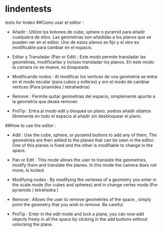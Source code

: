 # lindentests
tests for linden
##Como usar el editor : 

* Añadir : Utilize los botones de cube, sphere o pyramid para añadir cualquiera de ellos. Las geometrias son añadidas a los planos que se pueden ver en el editor. Uno de estos planos es fijo y el otro es modificable para cambiar en el espacio.

* Editar y Transladar (Pan or Edit) : Este modo permite transladar las geometrias, modificarlas y incluso transladar los planos. En este modo la camara no se mueve, es bloqueada.

* Modificando nodos : Al modificar los vertices de una geometria se entra en el modo escalar (para cubos y esferas) y ern el modo de cambiar vertices (Para piramides / tetrahedros)

* Remove : Permite quitar geometrias del espacio, simplemente apunte a la geometria que desea remover.

* ProTip : Entra al modo edit y bloquea un plano, podras añadir objetos libremente en todo el espacio al añadir sin desbloquear el plano.

##How to use the editor : 

* Add : Use the cube, sphere, or pyramid buttons to add any of them, The geometries are then added to the planes that can be seen in the editor. One of this planes is fixed and the other is modifiable to change in the space.

* Pan or Edit : This mode allows the user to translate the geometries, modify them and translate the planes. In this mode the camera does not move, is locked.

* Modifying nodes : By modifying the vertexes of a geometry you enter in the scale mode (for cubes and spheres) and in change vertex mode (For pyramids / tetrahedra )

* Remove : Allows the user to remove geometries of the space , simply point the geometry that you wish to remove. Be careful.

*  ProTip : Enter in the edit mode and lock a plane, you can now add objects freely in all the space by clicking in the add buttons without unlocking the plane.
